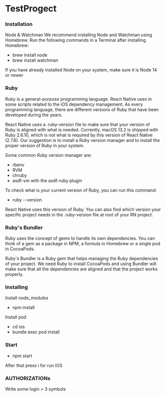 # TestProgect

### Installation

Node & Watchman
We recommend installing Node and Watchman using Homebrew. Run the following commands in a Terminal after installing Homebrew:

- brew install node
- brew install watchman

If you have already installed Node on your system, make sure it is Node 14 or newer

### Ruby
Ruby is a general-purpose programming language. 
React Native uses in some scripts related to the iOS dependency management. 
As every programming language, there are different versions of Ruby that have been developed during the years.

React Native uses a .ruby-version file to make sure that your version of Ruby is aligned with what is needed. Currently, macOS 13.2 is shipped with Ruby 2.6.10, which is not what is required by this version of React Native (2.7.6). 
Our suggestion is to install a Ruby version manager and to install the proper version of Ruby in your system.

Some common Ruby version manager are:

- rbenv
- RVM
- chruby
- asdf-vm with the asdf-ruby plugin

To check what is your current version of Ruby, you can run this command:

- ruby --version

React Native uses this version of Ruby. You can also find which version your specific project needs in the .ruby-version file at root of your RN project.

### Ruby's Bundler
Ruby uses the concept of gems to handle its own dependencies. You can think of a gem as a package in NPM, a formula in Homebrew or a single pod in CocoaPods.

Ruby's Bundler is a Ruby gem that helps managing the Ruby dependencies of your project. We need Ruby to install CocoaPods and using Bundler will make sure that all the dependencies are aligned and that the project works properly.

### Installing

Install node_modules

- npm install

Install pod

- cd ios
- bundle exec pod install

### Start 

- npm start

After that press i for run IOS

### AUTHORIZATIONs

Write some login > 3 symbols
